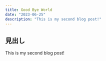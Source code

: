```yaml
---
title: Good Bye World
date: "2023-06-25"
description: "This is my second blog post!"
---
```


## 見出し

This is my second blog post!
